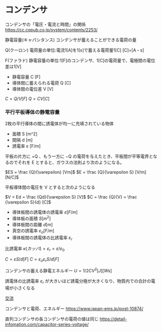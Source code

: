 # コンデンサ

コンデンサの「電圧・電流と時間」の関係
https://cc.cqpub.co.jp/system/contents/2253/

静電容量(キャパシタンス)
コンデンサが蓄えることができる電荷の量

Q(クーロン)
電荷量の単位:電流1[A]を1[s]で蓄える電荷量1[C]
[C]=[A・s]

F(ファラド)
静電容量の単位:1[F]のコンデンサ、1[C]の電荷量で、電極間の電位差は1[V]

- 静電容量 C [F]　
- 導体間に蓄えられる電荷 Q [C]　
- 導体間の電位差 V [V]

$C = Q/V [F]$
$Q = CV [C]$

### 平行平板導体の静電容量
2枚の平行導体の間に誘電体が均一に充填されている物体
- 面積 S [m^2]
- 間隔 d [m]
- 誘電率 ε [F/m]

平板の片方に +Q 、もう一方に −Q の電荷を与えたとき、平板間が平等電界となるのでそれを E とすると、ガウスの法則より次のようになる。

$ES = \frac {Q}{\varepsilon} [Vm]$
$E = \frac {Q}{\varepsilon S} [V/m][N/C]$

平板導体間の電圧を V とすると次のようになる

$V = Ed = \frac {Qd}{\varepsilon S} [V]$
$C = \frac {Q}{V} = \frac {\varepsilon S}{d} [C]$



- 導体板間の誘電体の誘電率 $ε [F/m]$
- 導体板の面積 $S [m^2]$
- 導体板間の距離 $d [m]$
- 真空の誘電率 $ε_o [F/m]$
- 導体板間の誘電体の比誘電率 $ε_r$

比誘電率 $κ(カッパ) = ε_r = ε / ε_0$


$C = εS/d [F]$
$C = ε_o ε_r S/d [F]$

コンデンサの蓄える静電エネルギー
$U = 1/2CV^2 [J][Ws]$

誘電体の比誘電率 $ε_r$ が大きいほど誘電分極が大きくなり、物質内での合計の電場が小さくなる

[交流](AC_Capacitor.md)

コンデンサと電荷、エネルギー
https://www.japan-ems.jp/post-10874/

直列コンデンサの各コンデンサの電荷の値は同じ
https://detail-infomation.com/capacitor-series-voltage/

